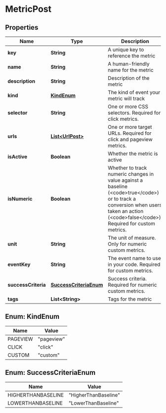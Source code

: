 

# MetricPost


## Properties

| Name | Type | Description | Notes |
|------------ | ------------- | ------------- | -------------|
|**key** | **String** | A unique key to reference the metric |  |
|**name** | **String** | A human-friendly name for the metric |  [optional] |
|**description** | **String** | Description of the metric |  [optional] |
|**kind** | [**KindEnum**](#KindEnum) | The kind of event your metric will track |  |
|**selector** | **String** | One or more CSS selectors. Required for click metrics. |  [optional] |
|**urls** | [**List&lt;UrlPost&gt;**](UrlPost.md) | One or more target URLs. Required for click and pageview metrics. |  [optional] |
|**isActive** | **Boolean** | Whether the metric is active |  [optional] |
|**isNumeric** | **Boolean** | Whether to track numeric changes in value against a baseline (&lt;code&gt;true&lt;/code&gt;) or to track a conversion when users taken an action (&lt;code&gt;false&lt;/code&gt;). Required for custom metrics. |  [optional] |
|**unit** | **String** | The unit of measure. Only for numeric custom metrics. |  [optional] |
|**eventKey** | **String** | The event name to use in your code. Required for custom metrics. |  [optional] |
|**successCriteria** | [**SuccessCriteriaEnum**](#SuccessCriteriaEnum) | Success criteria. Required for numeric custom metrics. |  [optional] |
|**tags** | **List&lt;String&gt;** | Tags for the metric |  [optional] |



## Enum: KindEnum

| Name | Value |
|---- | -----|
| PAGEVIEW | &quot;pageview&quot; |
| CLICK | &quot;click&quot; |
| CUSTOM | &quot;custom&quot; |



## Enum: SuccessCriteriaEnum

| Name | Value |
|---- | -----|
| HIGHERTHANBASELINE | &quot;HigherThanBaseline&quot; |
| LOWERTHANBASELINE | &quot;LowerThanBaseline&quot; |



